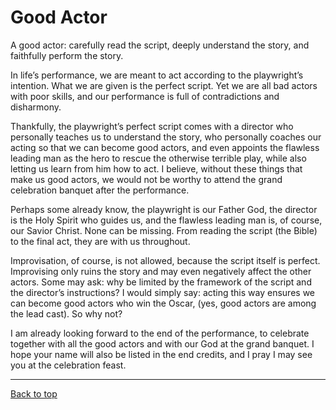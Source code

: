 # Good Actor
A good actor: carefully read the script, deeply understand the story, and faithfully perform the story.

In life’s performance, we are meant to act according to the playwright’s intention.
What we are given is the perfect script.
Yet we are all bad actors with poor skills,
and our performance is full of contradictions and disharmony.

Thankfully,
the playwright’s perfect script comes with a director who personally teaches us to understand the story,
who personally coaches our acting so that we can become good actors,
and even appoints the flawless leading man as the hero to rescue the otherwise terrible play,
while also letting us learn from him how to act.
I believe,
without these things that make us good actors,
we would not be worthy to attend the grand celebration banquet after the performance.

Perhaps some already know,
the playwright is our Father God,
the director is the Holy Spirit who guides us,
and the flawless leading man is, of course, our Savior Christ.
None can be missing.
From reading the script (the Bible) to the final act, they are with us throughout.

Improvisation, of course, is not allowed,
because the script itself is perfect.
Improvising only ruins the story
and may even negatively affect the other actors.
Some may ask:
why be limited by the framework of the script and the director’s instructions?
I would simply say:
acting this way ensures we can become good actors who win the Oscar,
(yes, good actors are among the lead cast).
So why not?

I am already looking forward to the end of the performance,
to celebrate together with all the good actors and with our God at the grand banquet.
I hope your name will also be listed in the end credits,
and I pray I may see you at the celebration feast.

---

[Back to top](#)